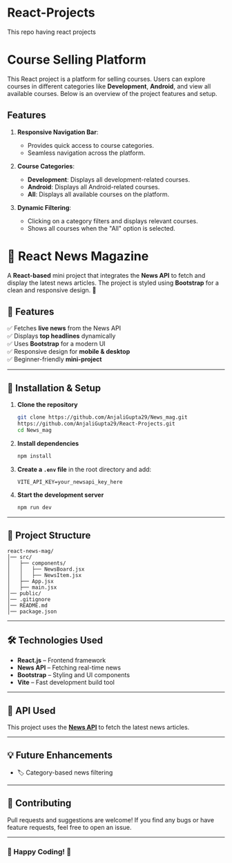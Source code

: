 # React-Projects
This repo having react projects

# Course Selling Platform

This React project is a platform for selling courses. Users can explore courses in different categories like **Development**, **Android**, and view all available courses. Below is an overview of the project features and setup.

## Features

1. **Responsive Navigation Bar**:
   - Provides quick access to course categories.
   - Seamless navigation across the platform.

2. **Course Categories**:
   - **Development**: Displays all development-related courses.
   - **Android**: Displays all Android-related courses.
   - **All**: Displays all available courses on the platform.

3. **Dynamic Filtering**:
   - Clicking on a category filters and displays relevant courses.
   - Shows all courses when the "All" option is selected.
  

# 📰 React News Magazine

A **React-based** mini project that integrates the **News API** to fetch and display the latest news articles. The project is styled using **Bootstrap** for a clean and responsive design. 🚀

## 📌 Features
✅ Fetches **live news** from the News API  
✅ Displays **top headlines** dynamically  
✅ Uses **Bootstrap** for a modern UI  
✅ Responsive design for **mobile & desktop**  
✅ Beginner-friendly **mini-project**  

---

## 🚀 Installation & Setup

1. **Clone the repository**  
   ```sh
   git clone https://github.com/AnjaliGupta29/News_mag.git
   https://github.com/AnjaliGupta29/React-Projects.git
   cd News_mag
   ```

2. **Install dependencies**  
   ```sh
   npm install
   ```

3. **Create a `.env` file** in the root directory and add:  
   ```
   VITE_API_KEY=your_newsapi_key_here
   ```

4. **Start the development server**  
   ```sh
   npm run dev
   ```

---

## 📂 Project Structure
```
react-news-mag/
│── src/
│   ├── components/
│   │   ├── NewsBoard.jsx
│   │   ├── NewsItem.jsx
│   ├── App.jsx
│   ├── main.jsx
│── public/
│── .gitignore
│── README.md
│── package.json
```

---

## 🛠️ Technologies Used
- **React.js** – Frontend framework  
- **News API** – Fetching real-time news  
- **Bootstrap** – Styling and UI components  
- **Vite** – Fast development build tool  

---

## 🔗 API Used  
This project uses the **[News API](https://newsapi.org/)** to fetch the latest news articles.

---

## 💡 Future Enhancements  
- 🏷️ Category-based news filtering  

---

## 🤝 Contributing  
Pull requests and suggestions are welcome! If you find any bugs or have feature requests, feel free to open an issue.

---

### 🎯 Happy Coding! 🚀

